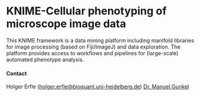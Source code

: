 # KNIME-Cellular phenotyping of microscope image data
This KNIME framework is a data mining platform including manifold libraries for image processing (based on Fiji/ImageJ) and data exploration. The platform provides access to workflows and pipelines for (large-scale) automated phenotype analysis.
#### Contact
Holger Erfle (holger.erfle@bioquant.uni-heidelberg.de)
[Dr. Manuel Gunkel](http://congo.embl.de/hd-hub/dr-manuel-gunkel/)
